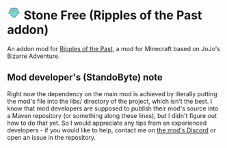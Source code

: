# ![Stone Free](https://github.com/DanielGamer321/Stone-Free/blob/main/src/main/resources/assets/rotp_sf/textures/power/stone_free.png) Stone Free (Ripples of the Past addon)
An addon mod for [Ripples of the Past](https://github.com/StandoByte/Ripples-of-the-Past), a mod for Minecraft based on JoJo's Bizarre Adventure.

## Mod developer's (StandoByte) note
Right now the dependency on the main mod is achieved by literally putting the mod's file into the libs/ directory of the project, which isn't the best. I know that mod developers are supposed to publish their mod's source into a Maven repository (or something along these lines), but I didn't figure out how to do that yet. So I would appreciate any tips from an experienced developers - if you would like to help, contact me on [the mod's Discord](https://discord.gg/4GcjnMnXP4) or open an issue in the repository.
